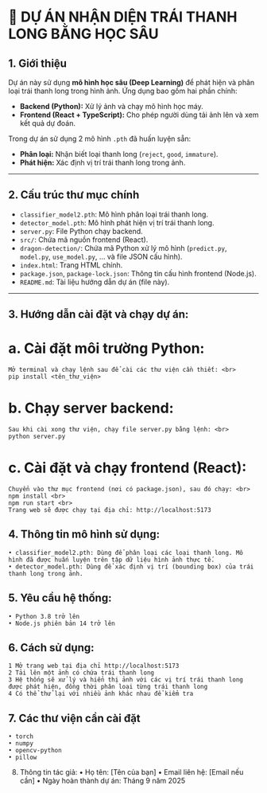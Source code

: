 # 📌 DỰ ÁN NHẬN DIỆN TRÁI THANH LONG BẰNG HỌC SÂU

## 1. Giới thiệu
Dự án này sử dụng **mô hình học sâu (Deep Learning)** để phát hiện và phân loại trái thanh long trong hình ảnh. Ứng dụng bao gồm hai phần chính:

- **Backend (Python):** Xử lý ảnh và chạy mô hình học máy.  
- **Frontend (React + TypeScript):** Cho phép người dùng tải ảnh lên và xem kết quả dự đoán.

Trong dự án sử dụng 2 mô hình `.pth` đã huấn luyện sẵn:
- **Phân loại:** Nhận biết loại thanh long (`reject`, `good`, `immature`).  
- **Phát hiện:** Xác định vị trí trái thanh long trong ảnh.

---

## 2. Cấu trúc thư mục chính
- `classifier_model2.pth`: Mô hình phân loại trái thanh long.  
- `detector_model.pth`: Mô hình phát hiện vị trí trái thanh long.  
- `server.py`: File Python chạy backend.  
- `src/`: Chứa mã nguồn frontend (React).  
- `dragon-detection/`: Chứa mã Python xử lý mô hình (`predict.py`, `model.py`, `use_model.py`, … và file JSON cấu hình).  
- `index.html`: Trang HTML chính.  
- `package.json`, `package-lock.json`: Thông tin cấu hình frontend (Node.js).  
- `README.md`: Tài liệu hướng dẫn dự án (file này).  

---

## 3. Hướng dẫn cài đặt và chạy dự án:
#    a. Cài đặt môi trường Python:
	Mở terminal và chạy lệnh sau để cài các thư viện cần thiết: <br>
	pip install <tên_thư_viện>

#    b. Chạy server backend:
	Sau khi cài xong thư viện, chạy file server.py bằng lệnh: <br>
	python server.py 

#    c. Cài đặt và chạy frontend (React):
	Chuyển vào thư mục frontend (nơi có package.json), sau đó chạy: <br>
	npm install <br>
	npm run start <br>
	Trang web sẽ được chạy tại địa chỉ: http://localhost:5173

## 4. Thông tin mô hình sử dụng:
    • classifier_model2.pth: Dùng để phân loại các loại thanh long. Mô hình đã được huấn luyện trên tập dữ liệu hình ảnh thực tế.
    • detector_model.pth: Dùng để xác định vị trí (bounding box) của trái thanh long trong ảnh.

## 5. Yêu cầu hệ thống:
    • Python 3.8 trở lên
    • Node.js phiên bản 14 trở lên

## 6. Cách sử dụng:
    1 Mở trang web tại địa chỉ http://localhost:5173
    2 Tải lên một ảnh có chứa trái thanh long
    3 Hệ thống sẽ xử lý và hiển thị ảnh với các vị trí trái thanh long được phát hiện, đồng thời phân loại từng trái thanh long
    4 Có thể thử lại với nhiều ảnh khác nhau để kiểm tra

## 7. Các thư viện cần cài đặt
    • torch
    • numpy
    • opencv-python
    • pillow

8. Thông tin tác giả:
    • Họ tên: [Tên của bạn]
    • Email liên hệ: [Email nếu cần]
    • Ngày hoàn thành dự án: Tháng 9 năm 2025
